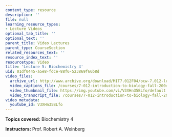 ```yaml
---
content_type: resource
description: ''
file: null
learning_resource_types:
- Lecture Videos
optional_tab_title: ''
optional_text: ''
parent_title: Video Lectures
parent_type: CourseSection
related_resources_text: ''
resource_index_text: ''
resourcetype: Video
title: 'Lecture 5: Biochemistry 4'
uid: 01df0445-a5e8-fdce-88f6-523869f66b8d
video_files:
  archive_url: http://www.archive.org/download/MIT7.012F04/ocw-7.012-lec5-17sep2004-220k.mp4
  video_captions_file: /courses/7-012-introduction-to-biology-fall-2004/2be4d15fc8f15cb7a9f32af40b6f6bd7_V3XHn35BLfo.vtt
  video_thumbnail_file: https://img.youtube.com/vi/V3XHn35BLfo/default.jpg
  video_transcript_file: /courses/7-012-introduction-to-biology-fall-2004/5bd5a7f2b56af556085346a5536ea42b_V3XHn35BLfo.pdf
video_metadata:
  youtube_id: V3XHn35BLfo
---
```


**Topics covered:** Biochemistry 4

**Instructors:** Prof. Robert A. Weinberg